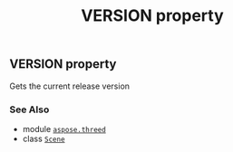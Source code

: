 ﻿---
title: VERSION property
second_title: Aspose.3D for Python via .NET API References
description: 
type: docs
weight: 140
url: /aspose.threed/scene/version/
is_root: false
---

## VERSION property


Gets the current release version

### See Also
* module [`aspose.threed`](../../)
* class [`Scene`](/3d/python-net/aspose.threed/scene)

